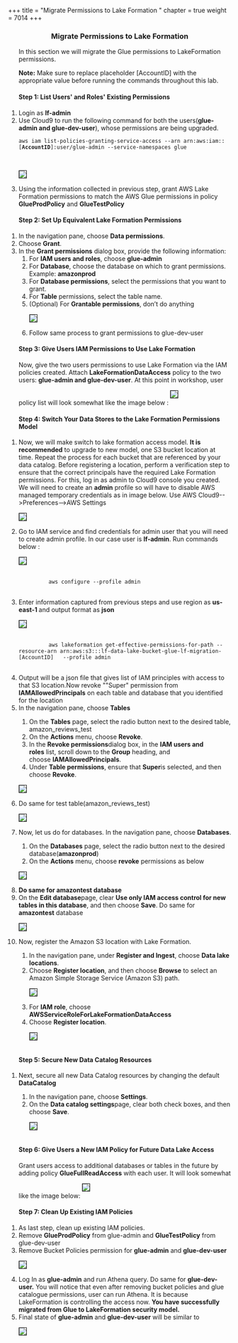 +++
title = "Migrate Permissions to Lake Formation  "
chapter = true
weight = 7014
+++


<center><h3>Migrate Permissions to Lake Formation </h3></center>

<div style="text-align: left">
<ol>
   In this section we will migrate the Glue permissions to LakeFormation permissions. 
   </br>

   <b>Note:</b> Make sure to replace placeholder [AccountID] with the appropriate value before running the commands throughout this lab.
   
   </ol>



<ol start="1" >
<h4>Step 1: List Users' and Roles' Existing Permissions</h4>
<li>Login  as <strong>lf-admin</strong></li>
<li>Use Cloud9 to run the following command for both the users(<b>glue-admin and glue-dev-user</b>), whose permissions are being upgraded.</li>
<div class="highlight">
    <pre>
<code>aws iam list-policies-granting-service-access --arn arn:aws:iam::[<strong>AccountID</strong>]:user/glue-admin --service-namespaces glue</code>
  </pre>
</div>
<img src="/images/gluemigration033.png" style="margin:15px 0px; border:1px solid black"/>




<li>Using the information collected in previous step, grant AWS Lake Formation permissions to match the AWS Glue permissions in policy <strong>GlueProdPolicy</strong> and <strong>GlueTestPolicy</strong></li>
</ol>

<ol start="1">
<h4>Step 2: Set Up Equivalent Lake Formation Permissions</h4>
<li>In the navigation pane, choose&nbsp;<strong>Data permissions</strong>.</li>
<li>Choose&nbsp;<strong>Grant</strong>.</li>
<li>In the&nbsp;<strong>Grant permissions</strong>&nbsp;dialog box, provide the following information:
<ol>
<li>For&nbsp;<strong>IAM users and roles</strong>, choose <strong>glue-admin</strong></li>
<li>For&nbsp;<strong>Database</strong>, choose the database on which to grant permissions. Example: <strong>amazonprod</strong></li>
<li>For&nbsp;<strong>Database permissions</strong>, select the permissions that you want to grant.</li>
<li>For <strong>Table</strong> permissions, select the table name.</li>
<li>(Optional) For&nbsp;<strong>Grantable permissions</strong>, don&rsquo;t do anything</li>
<img src="/images/gluemigration018.png" style="margin:15px 0px; border:1px solid black"/>
<li>Follow same process to grant permissions to glue-dev-user</li>
</ol>
</li>
</ol>

<ol start="1">

<h4>Step 3: Give Users IAM Permissions to Use Lake Formation</h4>
Now, give the two users permissions to use Lake Formation via the IAM policies created. Attach <strong>LakeFormationDataAccess</strong> policy to the  two users: <b>glue-admin and glue-dev-user</b>. At this point in workshop, user policy list will look somewhat like the image below :


<img src="/images/gluemigration019.png" style="margin:15px 0px; border:1px solid black" />
</ol>

<ol start="1">
<h4>Step 4: Switch Your Data Stores to the Lake Formation Permissions Model</h4>
<li>Now, we will make switch to lake formation access model. <strong>It is recommended</strong> to upgrade to new model, one S3 bucket location at time. Repeat the process for each bucket that are referenced by your data catalog. Before registering a location, perform a verification step to ensure that the correct principals have the required Lake Formation permissions. For this, log in as admin to Cloud9 console you created. We will need to create an <b>admin</b> profile so will have to disable AWS managed temporary credentials as in image below. Use AWS Cloud9-->Preferences-->AWS Settings</li>

<img src="/images/gluemigration020.png" style="margin:15px 0px; border:1px solid black" />

<li>Go to IAM service and find credentials for admin user that you will need to create admin profile. In our case user is <strong>lf-admin</strong>. Run  commands below :</li>

<img src="/images/gluemigration021.png" style="margin:15px 0px; border:1px solid black"/>

<div class="highlight">
    <pre>
        <code>aws configure --profile admin</code>
    </pre>
</div>
<li>Enter information captured from previous steps and use region as <b>us-east-1 </b>and output format as <b>json</b></li>
<img src="/images/gluemigration022.png" style="margin:15px 0px; border:1px solid black" />
<div class="highlight">
    <pre>
        <code>aws lakeformation get-effective-permissions-for-path --resource-arn arn:aws:s3:::lf-data-lake-bucket-glue-lf-migration-[AccountID]&nbsp;&nbsp; --profile admin</code>
    </pre>
</div>




<li>Output will be a json file that gives list of IAM principles with access to that S3 location.Now revoke ""Super" permission from <b>IAMAllowedPrincipals</b> on each table and database that you identified for the location </li>

<li>In the navigation pane, choose&nbsp;<strong>Tables</strong></li>
<ol>
<li>On the&nbsp;<strong>Tables</strong> page, select the radio button next to the desired table, amazon_reviews_test</li>
<li>On the&nbsp;<strong>Actions</strong> menu, choose&nbsp;<strong>Revoke</strong>.</li>
<li>In the&nbsp;<strong>Revoke permissions</strong>dialog box, in the&nbsp;<strong>IAM users and roles</strong>&nbsp;list, scroll down to the&nbsp;<strong>Group</strong>&nbsp;heading, and choose&nbsp;<strong>IAMAllowedPrincipals</strong>.</li>
<li>Under&nbsp;<strong>Table permissions</strong>, ensure that&nbsp;<strong>Super</strong>is selected, and then choose&nbsp;<strong>Revoke</strong>.</li>
</ol>
<img src="/images/gluemigration023.png" style="margin:15px 0px; border:1px solid black" 
/>

<li>Do same for test table(amazon_reviews_test)</li>
<img src="/images/gluemigration024.png" style="margin:15px 0px; border:1px solid black" />
<li>Now, let us do for databases. In the navigation pane, choose&nbsp;<strong>Databases</strong>.</li>
<ol>
<li>On the&nbsp;<strong>Databases</strong> page, select the radio button next to the desired database(<strong>amazonprod</strong>)</li>
<li>On the&nbsp;<strong>Actions</strong> menu, choose&nbsp;<strong>revoke</strong> permissions as below</li>
</ol>
<img src="/images/gluemigration025.png" style="margin:15px 0px; border:1px solid black" />

<li><strong>Do same for amazontest database</strong></li>

<li>On the&nbsp;<strong>Edit database</strong>page, clear&nbsp;<strong>Use only IAM access control for new tables in this database</strong>, and then choose&nbsp;<strong>Save</strong>. Do same for <strong>amazontest</strong> database</li>
<img src="/images/gluemigration026.png" style="margin:15px 0px; border:1px solid black" />

<li>Now, register the Amazon S3 location with Lake Formation.</li>

<ol>
<li>In the navigation pane, under&nbsp;<strong>Register and Ingest</strong>, choose&nbsp;<strong>Data lake locations</strong>.</li>
<li>Choose&nbsp;<strong>Register location</strong>, and then choose&nbsp;<strong>Browse</strong> to select an Amazon Simple Storage Service (Amazon S3) path.</li>

<img src="/images/gluemigration027.png" style="margin:15px 0px; border:1px solid black" />

<li>For&nbsp;<strong>IAM role</strong>, choose <strong>AWSServiceRoleForLakeFormationDataAccess</strong></li>
<li>Choose&nbsp;<strong>Register location</strong>.</li>

<img src="/images/gluemigration028.png" style="margin:15px 0px; border:1px solid black" />
</ol>
</ol>

<ol start="1">
<h4>Step 5: Secure New Data Catalog Resources</h4>
<li>Next, secure all new Data Catalog resources by changing the default <strong>DataCatalog</strong></li>
<ol>
<li>In the navigation pane, choose&nbsp;<strong>Settings</strong>.</li>
<li>On the&nbsp;<strong>Data catalog settings</strong>page, clear both check boxes, and then choose&nbsp;<strong>Save</strong>.</li>
<img src="/images/gluemigration029.png" style="margin:15px 0px; border:1px solid black" />
</ol>
</ol>

<ol start="1">
<h4>Step 6: Give Users a New IAM Policy for Future Data Lake Access</h4>
Grant users access to additional databases or tables in the future by adding policy <strong>GlueFullReadAccess</strong> with each user. It will look somewhat like the image below:
<img src="/images/gluemigration030.png" style="margin:15px 0px; border:1px solid black" />

</ol>
<ol start="1">
<h4>Step 7: Clean Up Existing IAM Policies</h4>
<li>As last step, clean up existing IAM policies.</li>
<li>Remove <strong>GlueProdPolicy</strong> from glue-admin and <strong>GlueTestPolicy</strong> from glue-dev-user</li>
<li>Remove Bucket Policies permission for <strong>glue-admin</strong> and <strong>glue-dev-user</strong></li>
<img src="/images/gluemigration031.png" style="margin:15px 0px; border:1px solid black" />

</li>



<li>Log In as <strong>glue-admin</strong> and run Athena query. Do same for <strong>glue-dev-user.</strong> You will notice that even after removing bucket policies and glue catalogue permissions, user can run Athena. It is because LakeFormation is controlling the access now. <b>You have successfully migrated from Glue to LakeFormation security model.</b> </li>

<li>Final state of <strong>glue-admin</strong> and <strong>glue-dev-user</strong> will be similar to</li>
<img src="/images/gluemigration032.png" style="margin:15px 0px; border:1px solid black" 
/>
</ol>
<p>&nbsp;</p>
</div>
